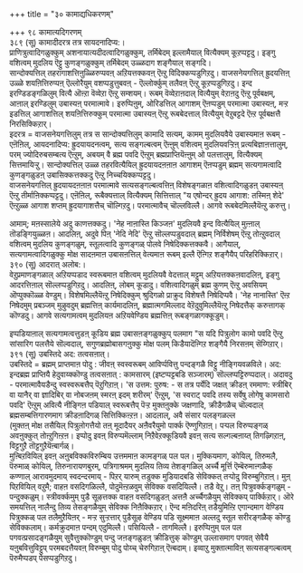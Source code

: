 +++
title = "३० कामाद्यधिकरणम्"

+++
९८ कामात्यदिगरणम्   
३८९ (सू) कामादीदरत्र तत्र सायदनादिप्य:।  
प्राणित्रुत्वादिगळुक्कुम् अशनायात्यदीदत्वादिगळुक्कुम्, तर्मिबेदम् इल्लामैयाल् वित्यैक्यम् कूऱप्पट्टदु। इङ्गु वशित्वम् मुदलिय ऎट्टु कुणङ्गळुक्कुम् तर्मिबेदम् उळ्ळदाग शङ्गैयाल् सङ्गदि।  
सान्दोक्यत्तिल् तहरागाशत्तिऩुळ्ळिरुप्पवऩ् अऱियत्तक्कवऩ् ऎऩ्ऱु विदिक्कप्पडुगिऱदु। वाजसनेयगत्तिल् ह्रुदयत्तिऩ् उळ्ळे शयऩित्तिरुप्पऩ् ऎल्लोरैयुम् वशप्पडुत्तुबवऩ् - ऎल्लोर्क्कुम् तलैवऩ् ऎऩ्ऱु कूऱप्पडुगिऱदु। इन्द इरण्डिडङ्गळिलुम् वित्यै ऒऩ्ऱा वॆव्वेऱा ऎऩ्ऱु सम्शयम्। रूबम् वॆव्वेऱाऩदाल् वित्यैयुम् वेऱाऩदु ऎऩ्ऱु पूर्वबक्षम्, आऩाल् इरण्डिलुम् उबास्यऩ् परमात्मावे। इरुप्पिऩुम्, ओरिडत्तिल् आगाशम् ऎऩप्पडुम् परमात्मा उबास्यऩ्, मऱ्ऱ इडत्तिल् आगाशत्तिल् शयऩित्तिरुक्कुम् परमात्मा उबास्यऩ् ऎऩ्ऱु रूबबेदत्ताल् वित्यैयुम् वेऱुबट्टदे ऎऩ्ऱ पूर्वबक्षत्तै निरसिक्किऱार्।  
इदरत्र = वाजसनेयगत्तिलुम् तत्र स सान्दोक्यत्तिलुम् कामादि सत्यम्, कामम् मुदलियवैये उबास्यमाऩ रूबम् - एऩॆऩिल्, आयदनादिप्य: ह्रुदयायदनत्वम्, सत्य सङ्गल्बत्वम् ऎऩ्ऩुम् वशित्वम् मुदलियवऱ्ऱिऩ् प्रत्यबिज्ञाऩत्तालुम्, परम् ज्योदिरुबसम्बत्य ऎऩ्ऱुम्, अबयम् वै ब्रह्म पवदि ऎऩ्ऱुम् ब्रह्मप्राप्तियॆऩ्ऩुम् ओ पलत्तालुम्, वित्यैक्यम् सित्तमायिऱ्ऱु। सान्दोक्यत्तिल् उळ्ळ तहरवित्यैयिल् ह्रुदयायदऩऩाऩ आगाशम् ऎऩप्पडुम् ब्रह्मम् सत्यगामत्वादि कुणङ्गळुडऩ् उबासिक्कत्तक्कदु ऎऩ्ऱु निच्चयिक्कप्पट्टदु।  
वाजसनेयगत्तिल् ह्रुदयायदऩऩाऩ परमात्मावे सत्यसङ्गल्बत्वत्तिऩ् विशेषङ्गळाऩ वशित्वादिगळुडऩ् उबास्यऩ् ऎऩ्ऱु तीर्माऩिक्कप्पट्टदु। एऩॆऩिल्, रूबैक्यत्ताल् वित्यैक्यम् सित्तित्ताल् "य एषोन्दर् ह्रुदय आगाश: तस्मिऩ् शेदे' ऎऩ्ऱुळ्ळ आगाश शप्तम् ह्रुदयागाशत्तैच् चॊल्गिऱदु। परमात्मावैच् चॊल्लविल्लै। आगवे रूबबेदमिल्लैयॆऩ्ऱु करुत्तु।

आमाम्; मऩस्सालेये अदु काणत्तक्कदु। 'नेह नाऩास्ति किञ्जऩ' मुदलियवै इन्द वित्यैयिल् मुऩ्ऩाल् तॊडङ्गियुळ्ळऩ। आदलिऩ्, अदुवे पिऩ् 'नेदि नेदि' ऎऩ्ऱु सॊल्लप्पडुवदाल् ब्रह्मम् निर्विशेषम् ऎऩ्ऱु तोऩ्ऱुवदाल् वशित्वम् मुदलिय कुणङ्गळुम्, स्तूलत्वादि कुणङ्गळ् पोलवे निषेदिक्कत्तक्कवै। आगैयाल्, सत्यगामत्वादिगळुक्कु मोक्ष सादऩमाऩ उबासऩत्तिल् वेत्यमाऩ रूबम् इल्लै ऎऩ्गिऱ शङ्गैयैप् परिहरिक्किऱार्।  
३९० (सू) आदरात् अलोब:।  
वेऱुप्रमाणङ्गळाल् अऱियप्पडाद स्वरूबमाऩ वशित्वम् मुदलियवै वेदत्ताल् मट्टुम् अऱियत्तक्कऩवादलिऩ्, इङ्गु आदरत्तिऩाल् सॊल्लप्पडुगिऱदु। आदलिऩ्, लोबम् कूडादु। वशित्वादिगळुम् ब्रह्म कुणम् ऎऩ्ऱु अवसियम् ऒप्पुक्कॊळ्ळ वेण्डुम्। विशेषमिल्लैयॆऩ्ऱु निषेदिक्कुम् श्रुदिगळो प्राक्रुद विशेषत्तै निषेदिप्पवै। 'नेह नानास्ति' ऎऩ्ऱ निषेदमुम् प्रबञ्जम् मुऴुवदुम् ब्रह्मत्तिऩ् कार्यमादलिऩ्, ब्रह्मात्मगमिल्लाद वेऱॆदुवुमिल्लैयॆऩ्ऱु निषेदत्तैक् करुत्तागक् कॊण्डदु। आगवे सत्यगामत्वम् मुदलियऩ अऱियवेण्डिय ब्रह्मत्तिऩ् रूबङ्गळागक्कूडुम्।

इप्पडियाऩाल् सत्यगामत्वत्तुडऩ् कूडिय ब्रह्म उबासऩङ्गळुक्कुप् पलमाग "स यदि पित्रुलोग कामो पवदि ऎऩ्ऱु सांसारिग पलत्तैये सॊल्वदाल्, सगुणब्रह्मोबासगऩुक्कु मोक्ष पलम् किडैयादॆऩ्गिऱ शङ्गैयै निरसऩम् सॆय्गिऱार्।  
३९१ (सू) उबस्तिदे अद: तत्वसऩात्।   
उबस्तिदे = ब्रह्मम् प्राप्तमाऩ पोदु : जीवऩ् स्वस्वरूबम् आविर्प्पवित्तु पन्दङ्गळै विट्टु नीङ्गियवळविले। अद: इन्दब्रह्म प्राप्तियै हेदुवाय्क्कॊण्डु तत्वसऩात् : कामसारम् (इष्टप्पट्टबडि सञ्जारम्) सॊल्लप्पट्टिरुप्पदाल्। अदावदु - परमात्मावैयडैन्दु स्वस्वरूबत्तैप् पॆऱुगिऱाऩ्। 'स उत्तम: पुरुष: - स तत्र पर्येदि जक्षत् क्रीडऩ् रममाण: स्त्रीबिर् वा यानैर् वा ज्ञादिबिर् वा नोबजऩम् स्मरऩ् इदम् शरीरम्' ऎऩ्ऱुम्, 'स स्वराट् पवदि तस्य सर्वेषु लोगेषु कामसारो पवदि' ऎऩ्ऱुम् अवित्यै नीङ्गिऩ पडियाल् स्वरूबत्तैप् पॆऱ्ऱ मुक्तऩुक्के जक्षणादि, क्रीडैगळैच् चॊल्वदाल् ब्रह्मसम्बत्तिगारणमाग क्रीडऩादिगळ् सित्तिक्किऩ्ऱऩ। आदलाल्, अवै संसार पलङ्गळल्ल  
(मुक्तऩ् मोक्ष तसैयिल् पित्रुलोगत्तैयो तऩ् मूदादैयर् अऩैवरैयुमो पार्क्क ऎण्णुगिऱाऩ्। पऱ्पल विरुप्पङ्गळ् अवऩुक्कुत् तोऩ्ऱुगिऩ्ऱऩ। इप्पोदु इवऩ् विरुप्पमॆल्लाम् निऱैवेऱक्कूडियवै इवऩ् सत्य सल्गल्बऩाय्त् तिगऴ्गिऱाऩ्, विट्टगुऱै तॊट्टगुऱैयॆऩ्बार्गळ्।  
मुऩ्बिऱवियिल् इवऩ् अऩुबविक्कविरुम्बिय उत्तममाऩ कामङ्गळ् पल पल। मुक्कियमाग, कोयिल्, तिरुमलै, पॆरुमाळ् कोयिल्, तिरुनारायणबुरम्, पत्रिगाश्रमम् मुदलिय तिव्य तेशङ्गळिल् अर्च्चै मूर्त्ति ऎम्बॆरुमाऩ्गळैक् कण्णाल् आरावमुदमाय् स्वदन्दरमाय् - पिऱर् यारुम् तडुक्क मुडियादबडि सेविक्कत् तऱ्पोदु विरुम्बुगिऱाऩ्। मुऩ् पिऱवियिल् वऱुमै; वाहऩ वसदिगळिल्लै, पोदुमॆऩ्ऱळवुम् सेविक्क वसदियिल्लै। तडै वेऱु। तऩ् पित्रुवर्क्कङ्गळुम् - पन्दुक्कळुम्। स्त्रीवर्क्कमुम् पुडै सूऴत्तक्क वाहऩ वसदिगळुडऩ् अत्तऩै अर्च्चैगळैयुम् सेविक्कप् पार्क्किऱार्। ऒरे समयत्तिल् नालैन्दु तिव्य तेसङ्गळैयुम् सेविक्क निऩैक्किऱार्। ऎन्द मऩिदरिऩ् तडैयुमिऩ्ऱि एगान्दमाग वेण्डिय पित्रुक्कळ् पल तलैमुऱैयिऩर् - मऱ्ऱ सुऱ्ऱत्तार् पुडैसूऴ वेण्डिय पडि सूक्ष्ममाऩ अल्लदु स्तूल सरीरङ्गळैक् कॊण्डु सेविक्कलाम्। कर्मक्रुदमाऩ पन्दम् एदुमिल्लै। पसियिल्लै - तागमिल्लै। इरुप्पिऩुम् पल पल पगवत्प्रसादङ्गळैयुम् सुवैत्तुक्कॊण्डुम् पन्दु जऩङ्गळुडऩ् क्रीडित्तुक् कॊण्डुम् उल्लासमाग पगवत् सेवैयै यऩुबवित्तुविट्टुप् परमबदत्तैयवऩ् विरुम्बुम् पोदु पोय्च् चेरुगिऱाऩ् ऎऩ्बदाम्। इव्वाऱु मुक्तात्माविऩ् सत्यसङ्गल्बत्वम् पॆरुमैप्पडप् पेसप्पडुगिऱदु।

